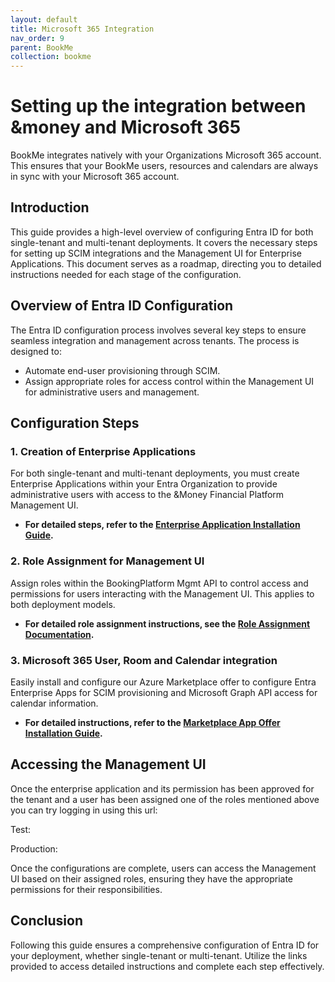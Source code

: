 ```yaml
---
layout: default
title: Microsoft 365 Integration
nav_order: 9
parent: BookMe
collection: bookme
---
```


# Setting up the integration between &money and Microsoft 365

BookMe integrates natively with your Organizations Microsoft 365 account. This ensures that your BookMe users, resources and calendars are always in sync with your Microsoft 365 account.

## Introduction

This guide provides a high-level overview of configuring Entra ID for both single-tenant and multi-tenant deployments. It covers the necessary steps for setting up SCIM integrations and the Management UI for Enterprise Applications. This document serves as a roadmap, directing you to detailed instructions needed for each stage of the configuration.

## Overview of Entra ID Configuration

The Entra ID configuration process involves several key steps to ensure seamless integration and management across tenants. The process is designed to:

- Automate end-user provisioning through SCIM.
- Assign appropriate roles for access control within the Management UI for administrative users and management.

## Configuration Steps

### 1. Creation of Enterprise Applications

For both single-tenant and multi-tenant deployments, you must create Enterprise Applications within your Entra Organization to provide administrative users with access to the &Money Financial Platform Management UI.

- **For detailed steps, refer to the [Enterprise Application Installation Guide](../app-registration-installation).**

### 2. Role Assignment for Management UI

Assign roles within the BookingPlatform Mgmt API to control access and permissions for users interacting with the Management UI. This applies to both deployment models.

- **For detailed role assignment instructions, see the [Role Assignment Documentation](../app-registration-installation/#role-assignment-for-the-management-ui).**

### 3. Microsoft 365 User, Room and Calendar integration

Easily install and configure our Azure Marketplace offer to configure Entra Enterprise Apps for SCIM provisioning and Microsoft Graph API access for calendar information.

- **For detailed instructions, refer to the [Marketplace App Offer Installation Guide](../installation-marketplace-app-offer).**

## Accessing the Management UI

Once the enterprise application and its permission has been approved for the tenant and a user has been assigned one of
the roles mentioned above you can try logging in using this url:

Test: [](https://self.test-env.booking.andmoney.dk/)

Production: [](https://self.booking.andmoney.dk/)

Once the configurations are complete, users can access the Management UI based on their assigned roles, ensuring they have the appropriate permissions for their responsibilities.

## Conclusion

Following this guide ensures a comprehensive configuration of Entra ID for your deployment, whether single-tenant or multi-tenant. Utilize the links provided to access detailed instructions and complete each step effectively.
